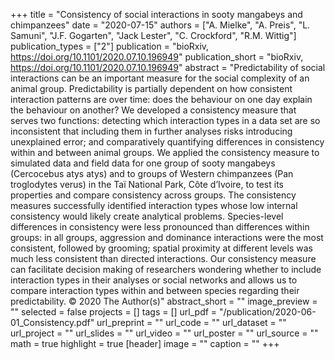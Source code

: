﻿+++
title = "Consistency of social interactions in sooty mangabeys and chimpanzees"
date = "2020-07-15"
authors = ["A. Mielke", "A. Preis", "L. Samuni", "J.F. Gogarten", "Jack Lester", "C. Crockford", "R.M. Wittig"]
publication_types = ["2"]
publication = "bioRxiv, https://doi.org/10.1101/2020.07.10.196949"
publication_short = "bioRxiv, https://doi.org/10.1101/2020.07.10.196949"
abstract = "Predictability of social interactions can be an important measure for the social complexity of an animal group. Predictability is partially dependent on how consistent interaction patterns are over time: does the behaviour on one day explain the behaviour on another? We developed a consistency measure that serves two functions: detecting which interaction types in a data set are so inconsistent that including them in further analyses risks introducing unexplained error; and comparatively quantifying differences in consistency within and between animal groups. We applied the consistency measure to simulated data and field data for one group of sooty mangabeys (Cercocebus atys atys) and to groups of Western chimpanzees (Pan troglodytes verus) in the Taï National Park, Côte d’Ivoire, to test its properties and compare consistency across groups. The consistency measures successfully identified interaction types whose low internal consistency would likely create analytical problems. Species-level differences in consistency were less pronounced than differences within groups: in all groups, aggression and dominance interactions were the most consistent, followed by grooming; spatial proximity at different levels was much less consistent than directed interactions. Our consistency measure can facilitate decision making of researchers wondering whether to include interaction types in their analyses or social networks and allows us to compare interaction types within and between species regarding their predictability. © 2020 The Author(s)"
abstract_short = ""
image_preview = ""
selected = false
projects = []
tags = []
url_pdf = "/publication/2020-06-01_Consistency.pdf"
url_preprint = ""
url_code = ""
url_dataset = ""
url_project = ""
url_slides = ""
url_video = ""
url_poster = ""
url_source = ""
math = true
highlight = true
[header]
image = ""
caption = ""
+++
